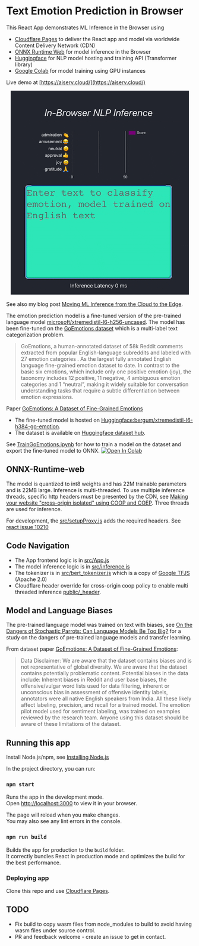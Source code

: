 # Text Emotion Prediction in Browser

This React App demonstrates ML Inference in the Browser using

- [Cloudflare Pages](https://pages.cloudflare.com/) to deliver the React app and model via worldwide Content Delivery Network (CDN)
- [ONNX Runtime Web](https://onnxruntime.ai/) for model inference in the Browser
- [Huggingface](https://huggingface.co/bergum/xtremedistil-l6-h384-go-emotion) for NLP model hosting and training API (Transformer library) 
- [Google Colab](https://colab.research.google.com/) for model training using GPU instances 

Live demo at [https://aiserv.cloud/](https://aiserv.cloud/) 

<p align="center">
  <img src="GoEmotions.gif" />
</p>

See also my blog post [Moving ML Inference from the Cloud to the Edge](https://bergum.medium.com/moving-ml-inference-from-the-cloud-to-the-edge-d6f98dbdb2e3?source=friends_link&sk=e8183a3a8c10077110952b213ba5bef4).

The emotion prediction model is a fine-tuned version of the pre-trained language model 
[microsoft/xtremedistil-l6-h256-uncased](https://huggingface.co/microsoft/xtremedistil-l6-h256-uncased). 
The model has been fine-tuned on the [GoEmotions dataset](https://ai.googleblog.com/2021/10/goemotions-dataset-for-fine-grained.html) which is a multi-label 
text categorization problem. 


>GoEmotions, a human-annotated dataset of 58k Reddit comments extracted from popular English-language subreddits and labeled with 27 emotion categories . As the largest fully annotated English language fine-grained emotion dataset to date. In contrast to the basic six emotions, which include only one  positive emotion (joy), the taxonomy includes 12 positive, 11 negative, 4 ambiguous emotion categories and 1 “neutral”, making it widely suitable for conversation understanding tasks that require a subtle differentiation between emotion expressions.

Paper [GoEmotions: A Dataset of Fine-Grained Emotions](https://arxiv.org/pdf/2005.00547.pdf)

- The fine-tuned model is hosted on [Huggingface:bergum/xtremedistil-l6-h384-go-emotion](https://huggingface.co/bergum/xtremedistil-l6-h384-go-emotion). 
- The dataset is available on [Huggingface dataset hub](https://huggingface.co/datasets/go_emotions). 

See [TrainGoEmotions.ipynb](TrainGoEmotions.ipynb ) for how to train a model on the dataset and export the fine-tuned model to ONNX. 
[![Open In Colab](https://colab.research.google.com/assets/colab-badge.svg)](https://colab.research.google.com/github/jobergum/emotion/blob/main/TrainGoEmotions.ipynb)

## ONNX-Runtime-web
The model is quantized to int8 weights and has 22M trainable parameters and is 22MB large. Inference is multi-threaded. To use
multiple inference threads, specific http headers must be presented by the CDN, see 
[Making your website "cross-origin isolated" using COOP and COEP](https://web.dev/coop-coep/). Three threads are used for inference. 

For development, the [src/setupProxy.js](src/setupProxy) adds the required headers. 
See [react issue 10210](https://github.com/facebook/create-react-app/issues/10210)

## Code Navigation
- The App frontend logic is in [src/App.js](src/App.js)
- The model inference logic is in [src/inference.js](src/inference.js)
- The tokenizer is in [src/bert_tokenizer.js](src/bert_tokenizer.ts) which is a copy of [Google TFJS](https://raw.githubusercontent.com/tensorflow/tfjs-models/master/qna/src/bert_tokenizer.ts) (Apache 2.0)
- Cloudflare header override for cross-origin coop policy to enable multi threaded inference [public/_header](public/_headers). 

## Model and Language Biases
The pre-trained language model was trained on text with biases, 
see [On the Dangers of Stochastic Parrots: Can Language Models Be Too Big?](https://dl.acm.org/doi/10.1145/3442188.3445922) 
for a study on the dangers of pre-trained language models and transfer learning. 

From dataset paper [GoEmotions: A Dataset of Fine-Grained Emotions](https://arxiv.org/pdf/2005.00547.pdf):
>Data Disclaimer: We are aware that the dataset
contains biases and is not representative of global
diversity. We are aware that the dataset contains
potentially problematic content. Potential biases in
the data include: Inherent biases in Reddit and user
base biases, the offensive/vulgar word lists used
for data filtering, inherent or unconscious bias in
assessment of offensive identity labels, annotators
were all native English speakers from India. All
these likely affect labeling, precision, and recall
for a trained model. The emotion pilot model used
for sentiment labeling, was trained on examples
reviewed by the research team. Anyone using this
dataset should be aware of these limitations of the
dataset.

## Running this app 
Install Node.js/npm, see [Installing Node.js](https://docs.npmjs.com/downloading-and-installing-node-js-and-npm)

In the project directory, you can run: 

### `npm start`

Runs the app in the development mode.\
Open [http://localhost:3000](http://localhost:3000) to view it in your browser.

The page will reload when you make changes.\
You may also see any lint errors in the console.

### `npm run build`

Builds the app for production to the `build` folder.\
It correctly bundles React in production mode and optimizes the build for the best performance.

### Deploying app
Clone this repo and use [Cloudflare Pages](https://pages.cloudflare.com/). 

## TODO 
- Fix build to copy wasm files from node_modules to build to avoid having wasm files under source control.  
- PR and feedback welcome - create an issue to get in contact. 

